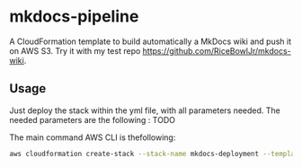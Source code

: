 # mkdocs-pipeline
A CloudFormation template to build automatically a MkDocs wiki and push it on AWS S3. Try it with my test repo https://github.com/RiceBowlJr/mkdocs-wiki.

## Usage

Just deploy the stack within the yml file, with all parameters needed. The needed parameters are the following :
TODO

The main command AWS CLI is thefollowing:
```bash
aws cloudformation create-stack --stack-name mkdocs-deployment --template-body file://mkdocs-deployment.yml --parameters "ParameterKey=GithubUser,ParameterValue=MyUser,ParameterKey=..."
```


